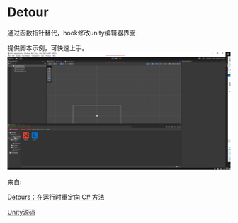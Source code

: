 # Detour
通过函数指针替代，hook修改unity编辑器界面

提供脚本示例，可快速上手。
![图片加载中](img/1.png)


来自:

[Detours：在运行时重定向 C# 方法](https://tryfinally.dev/detours-redirecting-csharp-methods-at-runtime)

[Unity源码](https://github.com/Unity-Technologies/UnityCsReference)

